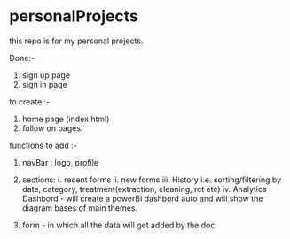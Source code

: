 # personalProjects
this repo is for my personal projects.


Done:-
1. sign up page 
2. sign in page 

to create :-
1. home page (index.html)
2. follow on pages.



functions to add :-
1. navBar : logo, profile

2. sections:
    i. recent forms
    ii. new forms
    iii. History i.e. sorting/filtering by date, category, treatment(extraction, cleaning, rct etc)
    iv. Analytics Dashbord - will create a powerBi dashbord auto and will show the diagram bases of main themes.

3. form - in which all the data will get added by the doc 



